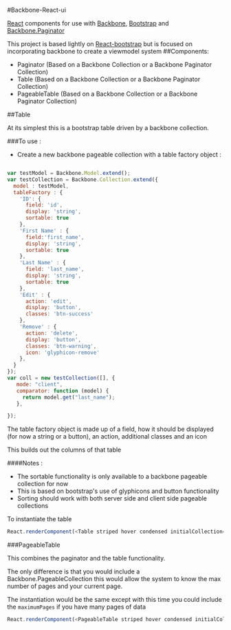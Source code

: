 #Backbone-React-ui


[React](http://facebook.github.io/react/) components for use with [Backbone](http://backbonejs.org/), [Bootstrap](http://getbootstrap.com) and [Backbone.Paginator](https://github.com/backbone-paginator/backbone.paginator)

This project is based lightly on [React-bootstrap](https://github.com/react-bootstrap/react-bootstrap) but is focused on incorporating backbone to create a viewmodel system
##Components:
* Paginator  (Based on a Backbone Collection or a Backbone Paginator Collection)
* Table (Based on a Backbone Collection or a Backbone Paginator Collection)
* PageableTable  (Based on a Backbone Collection or a Backbone Paginator Collection)



##Table

At its simplest this is a bootstrap table driven by a backbone collection.

###To use :

* Create a new backbone pageable collection with a table factory object :

```javascript

var testModel = Backbone.Model.extend();
var testCollection = Backbone.Collection.extend({
  model : testModel,
  tableFactory : {
    'ID': {
      field: 'id',
      display: 'string',
      sortable: true
    },
    'First Name' : {
      field:'first_name',
      display: 'string',
      sortable: true
    },
    'Last Name' : {
      field: 'last_name',
      display: 'string',
      sortable: true
    },
    'Edit' : {
      action: 'edit',
      display: 'button',
      classes: 'btn-success'
    },
    'Remove' : {
      action: 'delete',
      display: 'button',
      classes: 'btn-warning',
      icon: 'glyphicon-remove'
    },
  }
});
var coll = new testCollection([], {
   mode: "client",
   comparator: function (model) {
     return model.get("last_name");
   },

});

```

The table factory object is made up of a field, how it should be displayed (for now a string or a button), an action, additional classes and an icon

This builds out the columns of that table

####Notes :
* The sortable functionality is only available to a backbone pageable collection for now
* This is based on bootstrap's use of glyphicons and button functionality
* Sorting should work with both server side and client side pageable collections

To instantiate the table

```javascript
React.renderComponent(<Table striped hover condensed initialCollection={coll} />, document.getElementById("container"));
```

###PageableTable

This combines the paginator and the table functionality.

The only difference is that you would include a Backbone.PageableCollection this would allow the system to know the max number of pages and your current page.

The instantiation would be the same except with this time you could include the `maximumPages` if you have many pages of data
```javascript
React.renderComponent(<PageableTable striped hover condensed initialCollection={coll} maximumPages={5} />, document.getElementById("container"));
```
